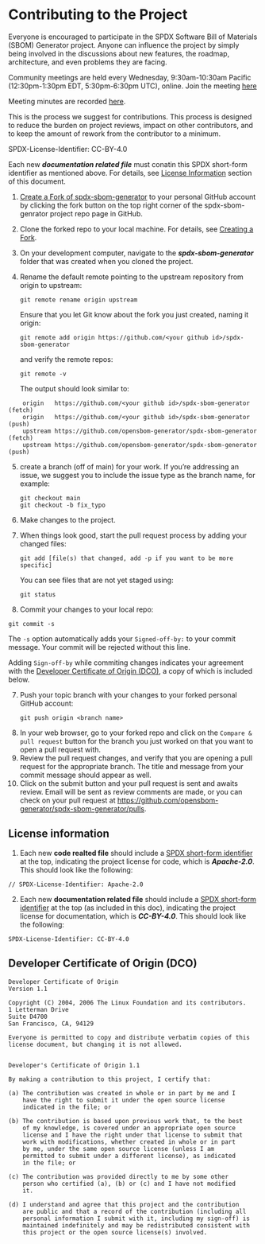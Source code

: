 # Contributing to the Project
Everyone is encouraged to participate in the SPDX Software Bill of Materials (SBOM) Generator project. Anyone can influence the project by simply being involved in the discussions about new features, the roadmap, architecture, and even problems they are facing.

Community meetings are held every Wednesday, 9:30am-10:30am Pacific (12:30pm-1:30pm EDT, 5:30pm-6:30pm UTC), online. Join the meeting [here](https://meet.jit.si/SBOM-tools)

Meeting minutes are recorded [here](https://hackmd.io/EQ0DwvvgRnOl2uzPiTYQcw).

This is the process we suggest for contributions. This process is designed to reduce the burden on project reviews, impact on other contributors, and to keep the amount of rework from the contributor to a minimum.

SPDX-License-Identifier: CC-BY-4.0 

Each new ***documentation related file*** must conatin this SPDX short-form identifier as mentioned above. For details, see [License Information](license-information) section of this document.

1. [Create a Fork of spdx-sbom-generator](https://github.com/opensbom-generator/spdx-sbom-generator) to your personal GitHub account by clicking the fork button on the top right corner of the spdx-sbom-genrator project repo page in GitHub.
2. Clone the forked repo to your local machine. For details, see [Creating a Fork](https://gist.github.com/Chaser324/ce0505fbed06b947d962#creating-a-fork).
3. On your development computer, navigate to the ***spdx-sbom-generator*** folder that was created when you cloned the project.

4. Rename the default remote pointing to the upstream repository from origin to upstream:
    ```
    git remote rename origin upstream
    ```
    Ensure that you let Git know about the fork you just created, naming it origin:

    ```
    git remote add origin https://github.com/<your github id>/spdx-sbom-generator
    ```
    and verify the remote repos:

    ```
    git remote -v
    ```
    The output should look similar to:
    
```
    origin   https://github.com/<your github id>/spdx-sbom-generator (fetch)
    origin   https://github.com/<your github id>/spdx-sbom-generator (push)
    upstream https://github.com/opensbom-generator/spdx-sbom-generator (fetch)
    upstream https://github.com/opensbom-generator/spdx-sbom-generator (push)
```
5. create a branch (off of main) for your work. If you’re addressing an issue, we suggest you to include the issue type as the branch name, for example:
    ```
    git checkout main
    git checkout -b fix_typo
    ```
4. Make changes to the project.
5. When things look good, start the pull request process by adding your changed files:

    ```
    git add [file(s) that changed, add -p if you want to be more specific]
    ```
    You can see files that are not yet staged using:

    ```
    git status
    ```
6. Commit your changes to your local repo:

 ```
 git commit -s
 ```
 The ```-s``` option automatically adds your ```Signed-off-by:``` to your commit message. Your commit will be rejected without this line.
    
 Adding ```Sign-off-by``` while commiting changes indicates your agreement with the [Developer Certificate of Origin (DCO)](https://developercertificate.org/), a copy of which is included below.

7. Push your topic branch with your changes to your forked personal GitHub account:
    ```
    git push origin <branch name>
    ```
7. In your web browser, go to your forked repo and click on the ```Compare & pull request``` button for the branch you just worked on that you want to open a pull request with.
8. Review the pull request changes, and verify that you are opening a pull request for the appropriate branch. The title and message from your commit message should appear as well.
9. Click on the submit button and your pull request is sent and awaits review. Email will be sent as review comments are made, or you can check on your pull request at https://github.com/opensbom-generator/spdx-sbom-generator/pulls.

## License information

1. Each new **code realted file** should include a [SPDX short-form identifier](https://spdx.org/ids) at the top, indicating the project license for code, which is ***Apache-2.0***. This should look like the following:

```code
// SPDX-License-Identifier: Apache-2.0
```

2. Each new **documentation related file** should include a [SPDX short-form identifier](https://spdx.org/ids) at the top (as included in this doc), indicating the project license for documentation, which is ***CC-BY-4.0***. This should look like the following:

```text
SPDX-License-Identifier: CC-BY-4.0
```

## Developer Certificate of Origin \(DCO\)

```text
Developer Certificate of Origin
Version 1.1

Copyright (C) 2004, 2006 The Linux Foundation and its contributors.
1 Letterman Drive
Suite D4700
San Francisco, CA, 94129

Everyone is permitted to copy and distribute verbatim copies of this
license document, but changing it is not allowed.


Developer's Certificate of Origin 1.1

By making a contribution to this project, I certify that:

(a) The contribution was created in whole or in part by me and I
    have the right to submit it under the open source license
    indicated in the file; or

(b) The contribution is based upon previous work that, to the best
    of my knowledge, is covered under an appropriate open source
    license and I have the right under that license to submit that
    work with modifications, whether created in whole or in part
    by me, under the same open source license (unless I am
    permitted to submit under a different license), as indicated
    in the file; or

(c) The contribution was provided directly to me by some other
    person who certified (a), (b) or (c) and I have not modified
    it.

(d) I understand and agree that this project and the contribution
    are public and that a record of the contribution (including all
    personal information I submit with it, including my sign-off) is
    maintained indefinitely and may be redistributed consistent with
    this project or the open source license(s) involved.
```
